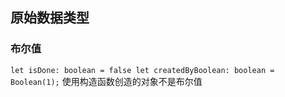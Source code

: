## 原始数据类型
### 布尔值
`
let isDone: boolean = false
let createdByBoolean: boolean = Boolean(1);
`
使用构造函数创造的对象不是布尔值
